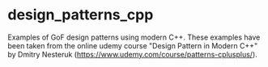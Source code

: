 # design_patterns_cpp
Examples of GoF design patterns using modern C++.
These examples have been taken from the online udemy course "Design Pattern in Modern C++" by Dmitry Nesteruk (https://www.udemy.com/course/patterns-cplusplus/).
